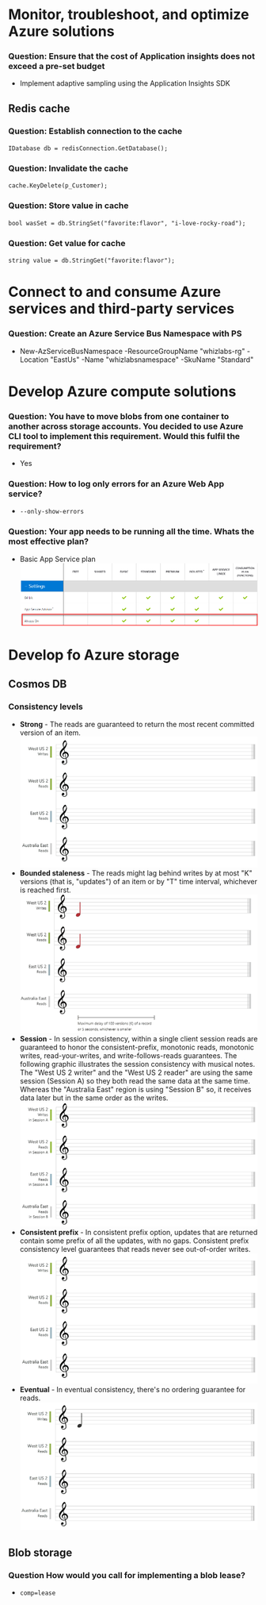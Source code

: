 # Monitor, troubleshoot, and optimize Azure solutions

### **Question**: Ensure that the cost of Application insights does not exceed a pre-set budget
- Implement adaptive sampling using the Application Insights SDK
## Redis cache
### **Question**: Establish connection to the cache
```
IDatabase db = redisConnection.GetDatabase();
```
### **Question**: Invalidate the cache
```
cache.KeyDelete(p_Customer);
```

### **Question**: Store value in cache
```
bool wasSet = db.StringSet("favorite:flavor", "i-love-rocky-road");
```
### **Question**: Get value for cache
```
string value = db.StringGet("favorite:flavor");
```

# Connect to and consume Azure services and third-party services

### **Question**: Create an Azure Service Bus Namespace with PS
- New-AzServiceBusNamespace -ResourceGroupName "whizlabs-rg" -Location "EastUs" -Name "whizlabsnamespace" -SkuName "Standard"

# Develop Azure compute solutions
### **Question**: You have to move blobs from one container to another across storage accounts. You decided to use Azure CLI tool to implement this requirement. Would this fulfil the requirement?
- Yes

### **Question**: How to log only errors for an Azure Web App service?
- `--only-show-errors`

### **Question**: Your app needs to be running all the time. Whats the most effective plan?
- Basic App Service plan
![basic-app-service-plan](Resources/ckeditor_36_54_56.png)
# Develop fo Azure storage
## Cosmos DB
### Consistency levels
- **Strong** - The reads are guaranteed to return the most recent committed version of an item. 
![stron-consistency](Resources/strong-consistency.gif)
- **Bounded staleness** - The reads might lag behind writes by at most "K" versions (that is, "updates") of an item or by "T" time interval, whichever is reached first.
![bounded-staleness](resources/bounded-staleness-consistency.gif)
- **Session** - In session consistency, within a single client session reads are guaranteed to honor the consistent-prefix, monotonic reads, monotonic writes, read-your-writes, and write-follows-reads guarantees. The following graphic illustrates the session consistency with musical notes. The "West US 2 writer" and the "West US 2 reader" are using the same session (Session A) so they both read the same data at the same time. Whereas the "Australia East" region is using "Session B" so, it receives data later but in the same order as the writes.
![session-consistency](Resources/session-consistency.gif)
- **Consistent prefix** - In consistent prefix option, updates that are returned contain some prefix of all the updates, with no gaps. Consistent prefix consistency level guarantees that reads never see out-of-order writes.
![consistent-prefix](Resources/strong-consistency.gif)
- **Eventual** - In eventual consistency, there's no ordering guarantee for reads. 
![eventual](resources/eventual-consistency.gif)

## Blob storage
### **Question** How would you call for implementing a blob lease?
- `comp=lease`